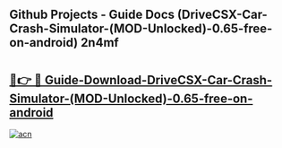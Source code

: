 ## Github Projects - Guide Docs (DriveCSX-Car-Crash-Simulator-(MOD-Unlocked)-0.65-free-on-android) 2n4mf

# <h2><a href="https://apkcomod.com?title=DriveCSX-Car-Crash-Simulator-(MOD-Unlocked)-0.65-free-on-android">🔗👉 🔴 Guide-Download-DriveCSX-Car-Crash-Simulator-(MOD-Unlocked)-0.65-free-on-android </a></h2>

[![acn](https://github.com/user-attachments/assets/0f9c940e-d8b0-45ae-aac7-cd30a18b3e1c)](https://apkcomod.com?title=DriveCSX-Car-Crash-Simulator-(MOD-Unlocked)-0.65-free-on-android)
